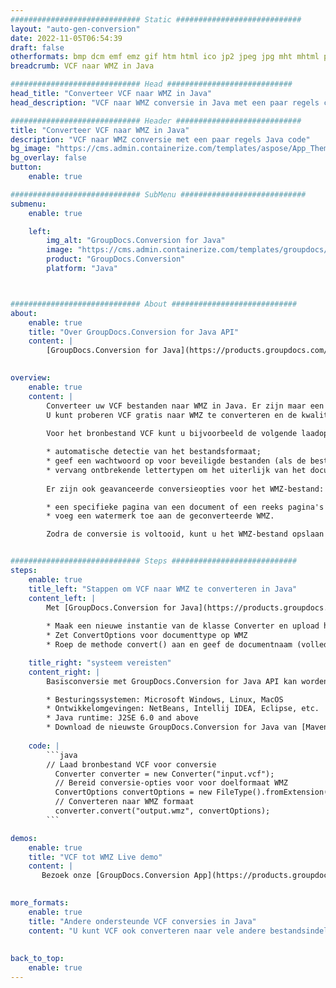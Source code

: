 ```yaml
---
############################# Static ############################
layout: "auto-gen-conversion"
date: 2022-11-05T06:54:39
draft: false
otherformats: bmp dcm emf emz gif htm html ico jp2 jpeg jpg mht mhtml png psb psd svg svgz tga tif tiff webp wmf wmz
breadcrumb: VCF naar WMZ in Java

############################# Head ############################
head_title: "Converteer VCF naar WMZ in Java"
head_description: "VCF naar WMZ conversie in Java met een paar regels code. Converteer meer dan 160 bestandsindelingen met de GroupDocs-documentconversie-API voor Java"

############################# Header ############################
title: "Converteer VCF naar WMZ in Java"
description: "VCF naar WMZ conversie met een paar regels Java code"
bg_image: "https://cms.admin.containerize.com/templates/aspose/App_Themes/V3/images/bg/header1.png"
bg_overlay: false
button:
    enable: true

############################# SubMenu ############################
submenu:
    enable: true

    left:
        img_alt: "GroupDocs.Conversion for Java"
        image: "https://cms.admin.containerize.com/templates/groupdocs/images/product-logos/90x90-noborder/groupdocs-conversion-java.png"
        product: "GroupDocs.Conversion"
        platform: "Java"



############################# About ############################
about:
    enable: true
    title: "Over GroupDocs.Conversion for Java API"
    content: |
        [GroupDocs.Conversion for Java](https://products.groupdocs.com/conversion/java/) is een geavanceerde conversie-API voor bestandsindelingen voor het converteren tussen populaire afbeeldings- en documentindelingen zoals Microsoft Office, OpenDocument, PDF, HTML, e-mail, CAD. en nog veel meer met slechts een paar regels code. De native API detecteert automatisch de formaten van de originele documenten en biedt veel opties voor het aanpassen van de geconverteerde documenten. Naast de functie om informatie uit een document te extraheren, ondersteunt het standaard ook het cachen van de conversieresultaten naar de lokale schijf. Elk type cacheopslag kan echter worden ondersteund door de juiste interfaces te implementeren - Amazon S3, Dropbox, Google Drive, Windows Azure, Reddis of andere.
    

overview:
    enable: true
    content: |
        Converteer uw VCF bestanden naar WMZ in Java. Er zijn maar een paar regels Java code nodig op elk platform naar keuze, zoals Windows, Linux, macOS.
        U kunt proberen VCF gratis naar WMZ te converteren en de kwaliteit van de conversieresultaten te evalueren. Naast eenvoudige scripts voor bestandsconversie, kunt u meer geavanceerde opties proberen voor het laden van het VCF-bronbestand en het opslaan van de WMZ-uitvoer. 
        
        Voor het bronbestand VCF kunt u bijvoorbeeld de volgende laadopties gebruiken:

        * automatische detectie van het bestandsformaat;
        * geef een wachtwoord op voor beveiligde bestanden (als de bestandsindeling dit ondersteunt);
        * vervang ontbrekende lettertypen om het uiterlijk van het document te behouden.
        
        Er zijn ook geavanceerde conversieopties voor het WMZ-bestand:

        * een specifieke pagina van een document of een reeks pagina's converteren;
        * voeg een watermerk toe aan de geconverteerde WMZ.

        Zodra de conversie is voltooid, kunt u het WMZ-bestand opslaan in uw lokale bestandspad of in opslag van derden, zoals FTP, Amazon S3, Google Drive, Dropbox enz. Let op - om VCF te converteren tot WMZ, hoeft u geen extra software te installeren, zoals MS Office, Open Office, Adobe Acrobat Reader etc.


############################# Steps ############################
steps:
    enable: true
    title_left: "Stappen om VCF naar WMZ te converteren in Java"
    content_left: |
        Met [GroupDocs.Conversion for Java](https://products.groupdocs.com/conversion/java/) kunnen ontwikkelaars het VCF-bestand eenvoudig converteren naar WMZ met een paar regels code.
        
        * Maak een nieuwe instantie van de klasse Converter en upload het bestand VCF met het volledige pad
        * Zet ConvertOptions voor documenttype op WMZ
        * Roep de methode convert() aan en geef de documentnaam (volledig pad) en formaat (WMZ) door als parameter

    title_right: "systeem vereisten"
    content_right: |
        Basisconversie met GroupDocs.Conversion for Java API kan worden gedaan met slechts een paar regels code. Onze API's worden ondersteund op alle belangrijke platforms en besturingssystemen. Voordat u de onderstaande code uitvoert, moet u ervoor zorgen dat de volgende vereisten op uw systeem zijn geïnstalleerd.

        * Besturingssystemen: Microsoft Windows, Linux, MacOS
        * Ontwikkelomgevingen: NetBeans, Intellij IDEA, Eclipse, etc.
        * Java runtime: J2SE 6.0 and above
        * Download de nieuwste GroupDocs.Conversion for Java van [Maven](https://repository.groupdocs.com/webapp/#/artifacts/browse/tree/General/repo/com/groupdocs/groupdocs-conversion)
         
    code: |
        ```java    
        // Laad bronbestand VCF voor conversie
          Converter converter = new Converter("input.vcf");
          // Bereid conversie-opties voor voor doelformaat WMZ
          ConvertOptions convertOptions = new FileType().fromExtension("wmz").getConvertOptions();
          // Converteren naar WMZ formaat
          converter.convert("output.wmz", convertOptions);
        ```

demos:
    enable: true
    title: "VCF tot WMZ Live demo"
    content: |
       Bezoek onze [GroupDocs.Conversion App](https://products.groupdocs.app/conversion/family) website en probeer VCF naar WMZ conversie nu. De gratis demo heeft de volgende voordelen:
          

more_formats:
    enable: true
    title: "Andere ondersteunde VCF conversies in Java"
    content: "U kunt VCF ook converteren naar vele andere bestandsindelingen. Zie de lijst hieronder."
       
       
back_to_top:
    enable: true
---
```

